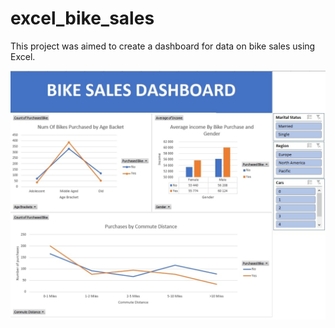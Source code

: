 # excel_bike_sales
This project was aimed to create a dashboard for data on bike sales using Excel.

![Dashboard Screenshot](https://github.com/Gzaborey/excel_bike_sales/blob/a7ffb8832abb8dbb7a1afa02d4cf95a7e9cf0bd9/Dashboard_Screenshot.jpg?raw=True)
